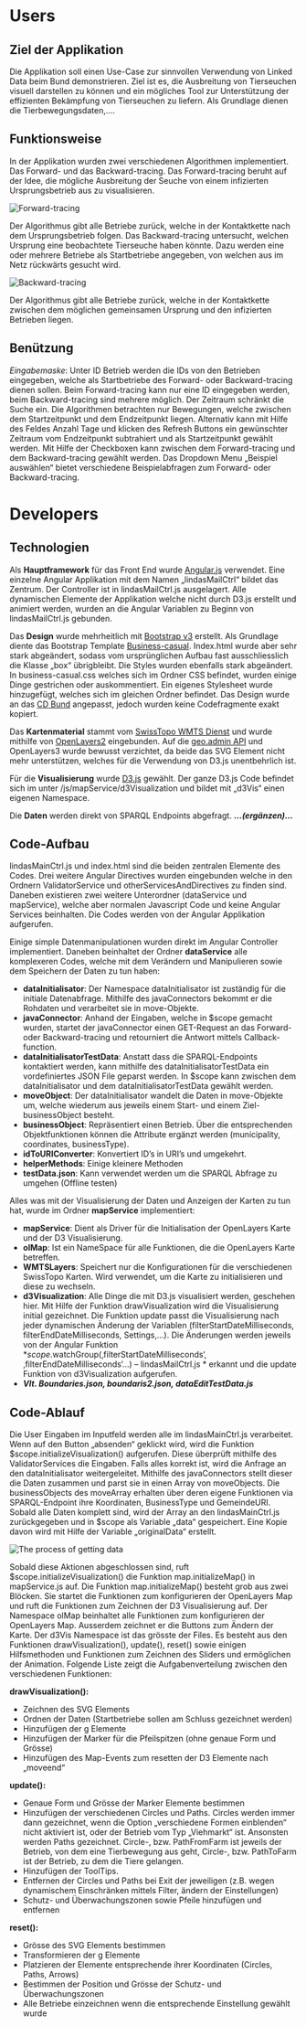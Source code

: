 # Users

## Ziel der Applikation
Die Applikation soll einen Use-Case zur sinnvollen Verwendung von Linked Data beim Bund demonstrieren. Ziel ist es, die Ausbreitung von Tierseuchen visuell darstellen zu können und ein mögliches Tool zur Unterstützung der effizienten Bekämpfung von Tierseuchen zu liefern. 
Als Grundlage dienen die Tierbewegungsdaten,….

## Funktionsweise
In der Applikation wurden zwei verschiedenen Algorithmen implementiert. Das Forward- und das Backward-tracing. Das Forward-tracing beruht auf der Idee, die mögliche Ausbreitung der Seuche von einem infizierten Ursprungsbetrieb aus zu visualisieren. 

![Forward-tracing](forward-tracing.PNG)

Der Algorithmus gibt alle Betriebe zurück, welche in der Kontaktkette nach dem Ursprungsbetrieb folgen.
Das Backward-tracing untersucht, welchen Ursprung eine beobachtete Tierseuche haben könnte. Dazu werden eine oder mehrere Betriebe als Startbetriebe angegeben, von welchen aus im Netz rückwärts gesucht wird.

![Backward-tracing](backward-tracing.PNG)

Der Algorithmus gibt alle Betriebe zurück, welche in der Kontaktkette zwischen dem möglichen gemeinsamen Ursprung und den infizierten Betrieben liegen. 
## Benützung
*Eingabemaske*: Unter ID Betrieb werden die IDs von den Betrieben eingegeben, welche als Startbetriebe des Forward- oder Backward-tracing dienen sollen. Beim Forward-tracing kann nur eine ID eingegeben werden, beim Backward-tracing sind mehrere möglich. 
Der Zeitraum schränkt die Suche ein. Die Algorithmen betrachten nur Bewegungen, welche zwischen dem Startzeitpunkt und dem Endzeitpunkt liegen. Alternativ kann mit Hilfe des Feldes Anzahl Tage und klicken des Refresh Buttons ein gewünschter Zeitraum vom Endzeitpunkt subtrahiert und als Startzeitpunkt gewählt werden.
Mit Hilfe der Checkboxen kann zwischen dem Forward-tracing und dem Backward-tracing gewählt werden. 
Das Dropdown Menu „Beispiel auswählen“ bietet verschiedene Beispielabfragen zum Forward- oder Backward-tracing.  
# Developers
## Technologien
Als **Hauptframework** für das Front End wurde [Angular.js]( https://angularjs.org/) verwendet. Eine einzelne Angular Applikation mit dem Namen „lindasMailCtrl“ bildet das Zentrum. Der Controller ist in lindasMailCtrl.js ausgelagert. Alle dynamischen Elemente der Applikation welche nicht durch D3.js erstellt und animiert werden, wurden an die Angular Variablen zu Beginn von lindasMailCtrl.js gebunden.

Das **Design** wurde mehrheitlich mit [Bootstrap v3]( http://getbootstrap.com/) erstellt. Als Grundlage diente das Bootstrap Template [Business-casual]( https://startbootstrap.com/template-overviews/business-casual/). Index.html wurde aber sehr stark abgeändert, sodass vom ursprünglichen Aufbau fast ausschliesslich die Klasse „box“ übrigbleibt. Die Styles wurden ebenfalls stark abgeändert. In business-casual.css welches sich im Ordner CSS befindet, wurden einige Dinge gestrichen oder auskommentiert. Ein eigenes Stylesheet wurde hinzugefügt, welches sich im gleichen Ordner befindet. Das Design wurde an das [CD Bund]( https://www.bk.admin.ch/themen/02268/index.html?lang=de) angepasst, jedoch wurden keine Codefragmente exakt kopiert. 

Das **Kartenmaterial** stammt vom [SwissTopo WMTS Dienst]( https://www.geo.admin.ch/de/geo-dienstleistungen/geodienste/darstellungsdienste-webmapping-webgis-anwendungen/web-map-tiling-services-wmts.html) und wurde mithilfe von [OpenLayers2]( http://openlayers.org/two/) eingebunden. Auf die [geo.admin API]( https://api3.geo.admin.ch/) und OpenLayers3 wurde bewusst verzichtet, da beide das SVG Element nicht mehr unterstützen, welches für die Verwendung von D3.js unentbehrlich ist. 

Für die **Visualisierung** wurde [D3.js]( https://d3js.org/) gewählt. Der ganze D3.js Code befindet sich im unter /js/mapService/d3Visualization und bildet mit „d3Vis“ einen eigenen Namespace. 

Die **Daten** werden direkt von SPARQL Endpoints abgefragt. ***…(ergänzen)...***
## Code-Aufbau
lindasMainCtrl.js und index.html sind die beiden zentralen Elemente des Codes. Drei weitere Angular Directives wurden eingebunden welche in den Ordnern ValidatorService und otherServicesAndDirectives zu finden sind. Daneben existieren zwei weitere Unterordner (dataService und mapService), welche aber normalen Javascript Code und keine Angular Services beinhalten. Die Codes werden von der Angular Applikation aufgerufen.  

Einige simple Datenmanipulationen wurden direkt im Angular Controller implementiert. Daneben beinhaltet der Ordner **dataService** alle komplexeren Codes, welche mit dem Verändern und Manipulieren sowie dem Speichern der Daten zu tun haben:
-	**dataInitialisator**: Der Namespace dataInitialisator ist zuständig für die initiale Datenabfrage. Mithilfe des javaConnectors bekommt er die Rohdaten und verarbeitet sie in move-Objekte. 
-	**javaConnector**: Anhand der Eingaben, welche in $scope gemacht wurden, startet der  javaConnector einen GET-Request an das Forward- oder Backward-tracing und retourniert die Antwort mittels Callback-function. 
-	**dataInitialisatorTestData**: Anstatt dass die SPARQL-Endpoints kontaktiert werden, kann mithilfe des dataInitialisatorTestData ein vordefiniertes JSON File geparst werden. In $scope kann zwischen dem dataInitialisator und dem dataInitialisatorTestData gewählt werden. 
-	**moveObject**: Der dataInitialisator wandelt die Daten in move-Objekte um, welche wiederum aus jeweils einem Start- und einem Ziel-businessObject besteht. 
-	**businessObject**: Repräsentiert einen Betrieb. Über die entsprechenden Objektfunktionen können die Attribute ergänzt werden (municipality, coordinates, businessType).
-	**idToURIConverter**: Konvertiert ID’s in URI’s und umgekehrt. 
-	**helperMethods**: Einige kleinere Methoden
-	**testData.json**: Kann verwendet werden um die SPARQL Abfrage zu umgehen (Offline testen)

Alles was mit der Visualisierung der Daten und Anzeigen der Karten zu tun hat, wurde im Ordner **mapService** implementiert:
-	**mapService**: Dient als Driver für die Initialisation der OpenLayers Karte und der D3 Visualisierung. 
-	**olMap**: Ist ein NameSpace für alle Funktionen, die die OpenLayers Karte betreffen. 
-	**WMTSLayers**: Speichert nur die Konfigurationen für die verschiedenen SwissTopo Karten. Wird verwendet, um die Karte zu initialisieren und diese zu wechseln.
-	**d3Visualization**: Alle Dinge die mit D3.js visualisiert werden, geschehen hier. Mit Hilfe der Funktion drawVisualization wird die Visualisierung initial gezeichnet. Die Funktion update passt die Visualisierung nach jeder dynamischen Änderung der Variablen (filterStartDateMilliseconds, filterEndDateMilliseconds, Settings,…). Die Änderungen werden jeweils von der Angular Funktion *$scope.$watchGroup(‚filterStartDateMilliseconds‘, ‚filterEndDateMilliseconds‘…) – lindasMailCtrl.js * erkannt und die update Funktion von d3Visualization aufgerufen.
-	***Vlt. Boundaries.json, boundaris2.json, dataEditTestData.js*** 

## Code-Ablauf
Die User Eingaben im Inputfeld werden alle im lindasMainCtrl.js verarbeitet. Wenn auf den Button „absenden“ geklickt wird, wird die Funktion $scope.initializeVisualization() aufgerufen. Diese überprüft mithilfe des ValidatorServices die Eingaben. Falls alles korrekt ist, wird die Anfrage an den dataInitialisator weitergeleitet. Mithilfe des javaConnectors stellt dieser die Daten zusammen und parst sie in einen Array von moveObjects. Die businessObjects des moveArray erhalten über deren eigene Funktionen via SPARQL-Endpoint ihre Koordinaten, BusinessType und GemeindeURI. 
Sobald alle Daten komplett sind, wird der Array an den lindasMainCtrl.js zurückgegeben und in $scope als Variable „data“ gespeichert. Eine Kopie davon wird mit Hilfe der Variable „originalData“ erstellt. 

![The process of getting data](gettingData.PNG)

Sobald diese Aktionen abgeschlossen sind, ruft $scope.initializeVisualization() die Funktion map.initializeMap() in mapService.js auf. 
Die Funktion map.initializeMap() besteht grob aus zwei Blöcken. Sie startet die Funktionen zum konfigurieren der OpenLayers Map und ruft die Funktionen zum Zeichnen der D3 Visualisierung auf. Der Namespace olMap beinhaltet alle Funktionen zum konfigurieren der OpenLayers Map. Ausserdem zeichnet er die Buttons zum Ändern der Karte.
Der d3Vis Namespace ist das grösste der Files. Es besteht aus den Funktionen drawVisualization(), update(), reset() sowie einigen Hilfsmethoden und Funktionen zum Zeichnen des Sliders und ermöglichen der Animation. Folgende Liste zeigt die Aufgabenverteilung zwischen den verschiedenen Funktionen:

**drawVisualization():** 
-	Zeichnen des SVG Elements
-	Ordnen der Daten (Startbetriebe sollen am Schluss gezeichnet werden)
-	Hinzufügen der g Elemente
-	Hinzufügen der Marker für die Pfeilspitzen (ohne genaue Form und Grösse)
-	Hinzufügen des Map-Events zum resetten der D3 Elemente nach „moveend“

**update():**
-	Genaue Form und Grösse der Marker Elemente bestimmen
-	Hinzufügen der verschiedenen Circles und Paths. Circles werden immer dann gezeichnet, wenn die Option „verschiedene Formen einblenden“ nicht aktiviert ist, oder der Betrieb vom Typ „Viehmarkt“ ist. Ansonsten werden Paths gezeichnet. 
Circle-, bzw. PathFromFarm ist jeweils der Betrieb, von dem eine Tierbewegung aus geht, Circle-, bzw. PathToFarm ist der Betrieb, zu dem die Tiere gelangen. 
-	Hinzufügen der ToolTips. 
-	Entfernen der Circles und Paths bei Exit der jeweiligen (z.B. wegen dynamischem Einschränken mittels Filter, ändern der Einstellungen)
-	Schutz- und Überwachungszonen sowie Pfeile hinzufügen und entfernen  

**reset():**
-	Grösse des SVG Elements bestimmen
-	Transformieren der g Elemente
-	Platzieren der Elemente entsprechende ihrer Koordinaten (Circles, Paths, Arrows)
-	Bestimmen der Position und Grösse der Schutz- und Überwachungszonen
-	Alle Betriebe einzeichnen wenn die entsprechende Einstellung gewählt wurde
